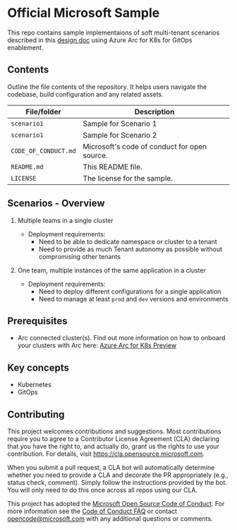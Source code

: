 # Official Microsoft Sample

<!-- 
Guidelines on README format: https://review.docs.microsoft.com/help/onboard/admin/samples/concepts/readme-template?branch=master

Guidance on onboarding samples to docs.microsoft.com/samples: https://review.docs.microsoft.com/help/onboard/admin/samples/process/onboarding?branch=master

Taxonomies for products and languages: https://review.docs.microsoft.com/new-hope/information-architecture/metadata/taxonomies?branch=master
-->

This repo contains sample implementaions of soft multi-tenant scenarios described in this [design doc](./arc-multitenancy-design.md) using Azure Arc for K8s for GitOps enablement.

## Contents

Outline the file contents of the repository. It helps users navigate the codebase, build configuration and any related assets.

| File/folder          | Description                                  |
|----------------------|----------------------------------------------|
| `scenario1`          | Sample for Scenario 1                        |
| `scenario1`          | Sample for Scenario 2                        |
| `CODE_OF_CONDUCT.md` | Microsoft's code of conduct for open source. |
| `README.md`          | This README file.                            |
| `LICENSE`            | The license for the sample.                  |

## Scenarios - Overview

1. Multiple teams in a single cluster

    * Deployment requirements:
        * Need to be able to dedicate namespace or cluster to a tenant
        * Need to provide as much Tenant autonomy as possible without compromising other tenants

1. One team, multiple instances of the same application in a cluster

    * Deployment requirements:
        * Need to deploy different configurations for a single application
        * Need to manage at least `prod` and `dev` versions and environments

## Prerequisites

* Arc connected cluster(s). Find out more information on how to onboard your clusters with Arc here: [Azure Arc for K8s Preview](https://github.com/Azure/azure-arc-kubernetes-preview/blob/master/docs/connect-a-cluster.md)

## Key concepts

* Kubernetes
* GitOps

## Contributing

This project welcomes contributions and suggestions.  Most contributions require you to agree to a
Contributor License Agreement (CLA) declaring that you have the right to, and actually do, grant us
the rights to use your contribution. For details, visit https://cla.opensource.microsoft.com.

When you submit a pull request, a CLA bot will automatically determine whether you need to provide
a CLA and decorate the PR appropriately (e.g., status check, comment). Simply follow the instructions
provided by the bot. You will only need to do this once across all repos using our CLA.

This project has adopted the [Microsoft Open Source Code of Conduct](https://opensource.microsoft.com/codeofconduct/).
For more information see the [Code of Conduct FAQ](https://opensource.microsoft.com/codeofconduct/faq/) or
contact [opencode@microsoft.com](mailto:opencode@microsoft.com) with any additional questions or comments.

